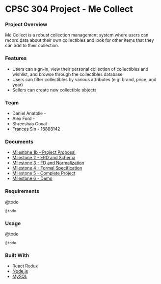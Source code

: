 # CPSC 304 Project - Me Collect
### Project Overview
Me Collect is a robust collection management system where users can record data about their own collectibles and look for other items that they can add to their collection. 

### Features
* Users can sign-in, view their personal collection of collectibles and wishlist, and browse through the collectibles database
* Users can filter collectibles by various attributes (e.g. brand, price, and year)
* Sellers can create new collectible objects

### Team
* Daniel Anatolie - 
* Alex Ford - 
* Shreeshaa Goyal -
* Frances Sin - 16888142

### Documents
* [Milestone 1b - Project Proposal]()
* [Milestone 2 - ERD and Schema]()
* [Milestone 3 - FD and Normalization]()
* [Milestone 4 - Formal Specification]()
* [Milestone 5 - Complete Project]()
* [Milestone 6 - Demo]()

### Requirements
@todo
```
@todo
```

### Usage
@todo
```
@todo
```

### Built With

* [React Redux](https://react-redux.js.org/) 
* [Node.js](https://nodejs.org/en/docs/) 
* [MySQL](https://dev.mysql.com/doc/) 





